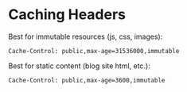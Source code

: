 # Caching Headers

Best for immutable resources (js, css, images):

```
Cache-Control: public,max-age=31536000,immutable
```

Best for static content (blog site html, etc.):

```
Cache-Control: public,max-age=3600,immutable
```

